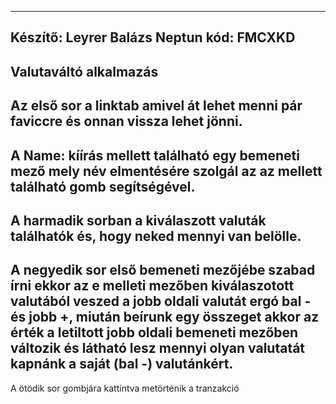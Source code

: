 ------
Készítő: Leyrer Balázs
Neptun kód: FMCXKD
------
Valutaváltó alkalmazás
------
Az első sor a linktab amivel át lehet menni pár faviccre és onnan vissza lehet jönni.
--
A Name: <name> kíírás mellett található egy bemeneti mező mely név elmentésére szolgál az az mellett található gomb segítségével.
--
A harmadik sorban a kiválaszott valuták találhatók és, hogy neked mennyi van belölle.
--
A negyedik sor első bemeneti mezőjébe szabad írni ekkor az e melleti mezőben kiválaszotott valutából veszed a jobb oldali valutát
ergó bal -  és jobb +, miután beírunk egy összeget akkor az érték a letiltott jobb oldali bemeneti mezőben változik és látható lesz
mennyi olyan valutatát kapnánk a saját (bal -) valutánkért.
--
A ötödik sor gombjára kattintva metörténik a tranzakció